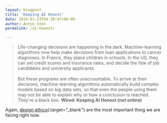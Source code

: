 ```yaml
---
layout: blogpost
title: 'Keeping AI Honest'
date: 2019-01-23T04:39:07+00:00
author: Anton Sten
permalink: /ai-honest/

---
```


>Life-changing decisions are happening in the dark. Machine-learning algorithms now help make decisions from loan applications to cancer diagnoses. In France, they place children in schools. In the US, they can set credit scores and insurance rates, and decide the fate of job candidates and university applicants. <br /><br />
But these programs are often unaccountable. To arrive at their decisions, machine-learning algorithms automatically build complex models based on big data sets, so that even the people using them may not be able to explain why or how a conclusion is reached. They're a black box.
**Wired: Keeping AI Honest (not online)**

Again, [design ethics](https://www.antonsten.com/moral-implications-apps/){:target="_blank"} are the most important thing we are facing right now. 
